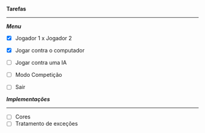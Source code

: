 **Tarefas**

---

_**Menu**_

- [x] Jogador 1 x Jogador 2
- [x] Jogar contra o computador
- [ ] Jogar contra uma IA
- [ ] Modo Competição
- [ ] Sair



_**Implementações**_

---

- [ ] Cores
- [ ] Tratamento de exceções